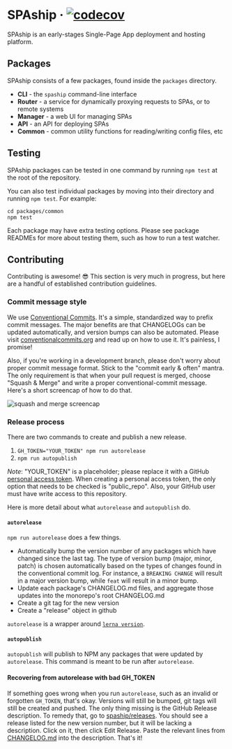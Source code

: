 # SPAship &middot; [![codecov](https://codecov.io/gh/spaship/spaship/branch/master/graph/badge.svg)](https://codecov.io/gh/spaship/spaship)

SPAship is an early-stages Single-Page App deployment and hosting platform.

## Packages

SPAship consists of a few packages, found inside the `packages` directory.

- **CLI** - the `spaship` command-line interface
- **Router** - a service for dynamically proxying requests to SPAs, or to remote systems
- **Manager** - a web UI for managing SPAs
- **API** - an API for deploying SPAs
- **Common** - common utility functions for reading/writing config files, etc

## Testing

SPAship packages can be tested in one command by running `npm test` at the root of the repository.

You can also test individual packages by moving into their directory and running `npm test`. For example:

```
cd packages/common
npm test
```

Each package may have extra testing options. Please see package READMEs for more about testing them, such as how to run a test watcher.

## Contributing

Contributing is awesome! :sunglasses: This section is very much in progress, but here are a handful of established contribution guidelines.

### Commit message style

We use [Conventional Commits][conventional]. It's a simple, standardized way to prefix commit messages. The major benefits are that CHANGELOGs can be updated automatically, and version bumps can also be automated. Please visit [conventionalcommits.org][conventional] and read up on how to use it. It's painless, I promise!

Also, if you're working in a development branch, please don't worry about proper commit message format. Stick to the "commit early & often" mantra. The only requirement is that when your pull request is merged, choose "Squash & Merge" and write a proper conventional-commit message. Here's a short screencap of how to do that.

![squash and merge screencap][squashgif]

### Release process

There are two commands to create and publish a new release.

1.  `GH_TOKEN="YOUR_TOKEN" npm run autorelease`
2.  `npm run autopublish`

_Note_: "YOUR_TOKEN" is a placeholder; please replace it with a GitHub [personal access token][token]. When creating a personal access token, the only option that needs to be checked is "public_repo". Also, your GitHub user must have write access to this repository.

Here is more detail about what `autorelease` and `autopublish` do.

#### `autorelease`

`npm run autorelease` does a few things.

- Automatically bump the version number of any packages which have changed since the last tag. The type of version bump (major, minor, patch) is chosen automatically based on the types of changes found in the conventional commit log. For instance, a `BREAKING CHANGE` will result in a major version bump, while `feat` will result in a minor bump.
- Update each package's CHANGELOG.md files, and aggregate those updates into the monorepo's root CHANGELOG.md
- Create a git tag for the new version
- Create a "release" object in github

`autorelease` is a wrapper around [`lerna version`][lernaversion].

#### `autopublish`

`autopublish` will publish to NPM any packages that were updated by `autorelease`. This command is meant to be run after `autorelease`.

#### Recovering from autorelease with bad GH_TOKEN

If something goes wrong when you run `autorelease`, such as an invalid or forgotten `GH_TOKEN`, that's okay. Versions will still be bumped, git tags will still be created and pushed. The only thing missing is the GitHub Release description. To remedy that, go to [spaship/releases][releases]. You should see a release listed for the new version number, but it will be lacking a description. Click on it, then click Edit Release. Paste the relevant lines from [CHANGELOG.md][changelog] into the description. That's it!

[conventional]: https://www.conventionalcommits.org/en/v1.0.0/
[squashgif]: https://imgur.com/download/HDd06gq/
[token]: https://github.com/settings/tokens/new
[lernaversion]: https://github.com/lerna/lerna/tree/master/commands/version#readme
[releases]: https://github.com/spaship/spaship/releases
[changelog]: ./CHANGELOG.md
